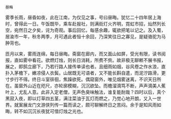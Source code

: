     昼晦 

   雾季长雨，昼昏如夜，此在江南，为仅见之事，号曰昼晦。犹忆二十四年居上海时，曾得此一日。午饭既毕，乘车赴报社，则满街灯火齐明，霓虹市招，灿然列长空，宛然日之夕矣，诧为奇观。事后回忆，每感余趣，辄欲把笔以记之。及入蜀，居渝市一年，秋冬两季，月可遇此者恒十余回，乃深笑往日之寡见，是疑骆驼为马肿背也。

   匝月以来，雾雨连绵，每日昼晦。斋窗在廊内，而又面山如屏，受光有限，读书阅报，直如雾中看花。欲燃灯烛，则长日消耗，所费不赀。故非极无聊赖不展书报，展之，即鹄立廊下，乃若行路人接传单读也者。且细雨如烟，谷风卷之作水浪，直扑入茅檐下，嫩凉侵人衣鬓。山居既无可语者，又不能长斟自遣，而泥泞路滑，更寸步行不得。终日斗室徘徊，焦躁欲死。偶窥窗外，唯见烟雾迷离，不识天日所在。虽窗外山近在咫尺，亦轮廓模糊，沉沉欲坠。而檐溜滴笃不断，声声滴美人蕉叶上，尤乱人意。此非入定老僧，无声色臭味触法，谁复能耐哉？四时以后，真个黑寂入夜，即以灯草四五茎，满注菜油于瓦灯而燃之，乃觉心地开朗，又入一世界。就案展龙门文游侠列传一篇而读之，颇可聊解终日之苦闷。余于是知风雨如晦，转不如沉沉长夜犹可借灯烛之光也。

